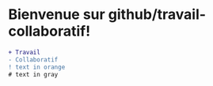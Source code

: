 # Bienvenue sur github/travail-collaboratif!

```diff
+ Travail
- Collaboratif
! text in orange
# text in gray
```

